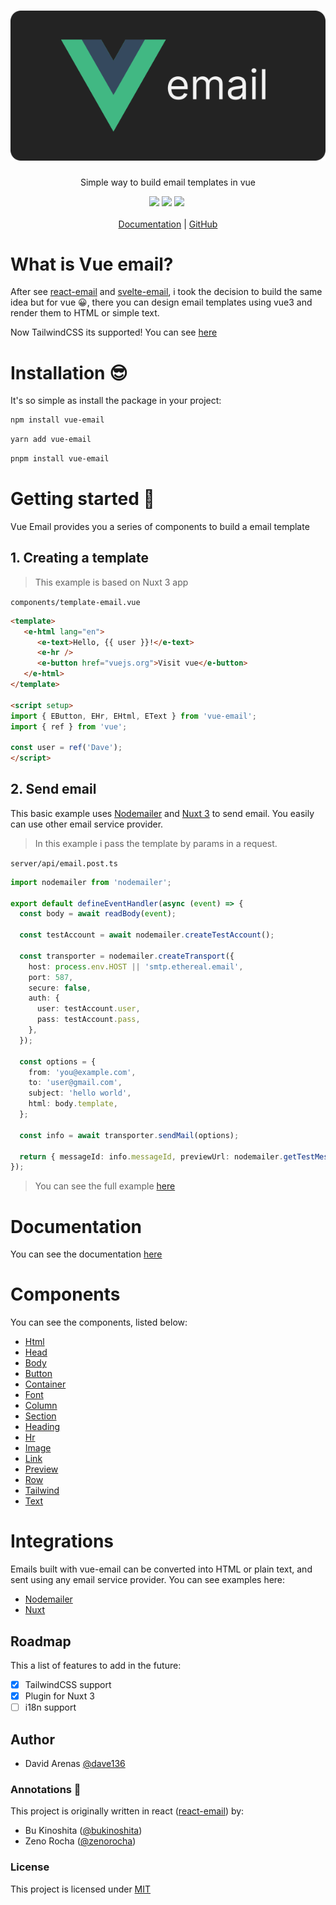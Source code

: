 <h1 align="center">
  <img src="./docs/assets/vue-email.svg" />
</h1>

<p align="center">
   Simple way to build email templates in vue
</p>

<div align="center">
  <img src="https://img.shields.io/npm/v/vue-email/latest.svg?style=flat&colorA=18181B&colorB=28CF8D" />
  <img src="https://img.shields.io/npm/dm/vue-email.svg?style=flat&colorA=18181B&colorB=28CF8D" />
  <img src="https://img.shields.io/npm/l/vue-email.svg?style=flat&colorA=18181B&colorB=28CF8D" />
  <img src="" />
</div>

<br />

<div align="center">
   <a href="https://vue-email.vercel.app/" target="_blank">Documentation</a>
   <span> | </span>
   <a href="https://github.com/dave136/vue-email">GitHub</a> 
</div>

# What is Vue email?
After see [react-email](https://github.com/resendlabs/react-email) and [svelte-email](https://github.com/carstenlebek/svelte-email), i took the decision to build the same idea but for vue 😀, there you can design email templates using vue3 and render them to HTML or simple text.

Now TailwindCSS its supported! You can see [here](https://vue-email.vercel.app/components/tailwind.html)

# Installation :sunglasses:

It's so simple as install the package in your project:

```bash title="npm"
npm install vue-email
```

```bash title="yarn"
yarn add vue-email
```

```bash title="pnpm"
pnpm install vue-email
```

# Getting started 💪
Vue Email provides you a series of components to build a email template

## 1. Creating a template

> This example is based on Nuxt 3 app 

`components/template-email.vue`

```html
<template>
   <e-html lang="en">
      <e-text>Hello, {{ user }}!</e-text>
      <e-hr />
      <e-button href="vuejs.org">Visit vue</e-button>
   </e-html>
</template>

<script setup>
import { EButton, EHr, EHtml, EText } from 'vue-email';
import { ref } from 'vue';
   
const user = ref('Dave');
</script>
```

## 2. Send email

This basic example uses [Nodemailer](https://nodemailer.com/about/) and [Nuxt 3](https://nuxt.com) to send email. You easily can use other email service provider.

> In this example i pass the template by params in a request.

`server/api/email.post.ts`

```ts
import nodemailer from 'nodemailer';

export default defineEventHandler(async (event) => {
  const body = await readBody(event);

  const testAccount = await nodemailer.createTestAccount();

  const transporter = nodemailer.createTransport({
    host: process.env.HOST || 'smtp.ethereal.email',
    port: 587,
    secure: false,
    auth: {
      user: testAccount.user,
      pass: testAccount.pass,
    },
  });

  const options = {
    from: 'you@example.com',
    to: 'user@gmail.com',
    subject: 'hello world',
    html: body.template,
  };

  const info = await transporter.sendMail(options);

  return { messageId: info.messageId, previewUrl: nodemailer.getTestMessageUrl(info) as string };
});
```

> You can see the full example [here](https://github.com/Dave136/vue-email/tree/main/examples/nodemailer)

# Documentation

You can see the documentation [here](https://vue-email.vercel.app/)

# Components

You can see the components, listed below:

- [Html](https://vue-email.vercel.app/components/html.html)
- [Head](https://vue-email.vercel.app/components/head.html)
- [Body](https://vue-email.vercel.app/components/body.html)
- [Button](https://vue-email.vercel.app/components/button.html)
- [Container](https://vue-email.vercel.app/components/container.html)
- [Font](https://vue-email.vercel.app/components/font.html)
- [Column](https://vue-email.vercel.app/components/column.html)
- [Section](https://vue-email.vercel.app/components/section.html)
- [Heading](https://vue-email.vercel.app/components/heading.html)
- [Hr](https://vue-email.vercel.app/components/hr.html)
- [Image](https://vue-email.vercel.app/components/image.html)
- [Link](https://vue-email.vercel.app/components/link.html)
- [Preview](https://vue-email.vercel.app/components/preview.html)
- [Row](https://vue-email.vercel.app/components/row.html)
- [Tailwind](https://vue-email.vercel.app/components/tailwind.html)
- [Text](https://vue-email.vercel.app/components/text.html)

# Integrations

Emails built with vue-email can be converted into HTML or plain text, and sent using any email service provider. You can see examples here:

- [Nodemailer](https://github.com/Dave136/vue-email/tree/main/examples/nodemailer)
- [Nuxt]()

## Roadmap

This a list of features to add in the future:

- [x] TailwindCSS support
- [x] Plugin for Nuxt 3
- [ ] i18n support

## Author

- David Arenas [@dave136](https://twitter.com/davejs4)

### Annotations 📝

This project is originally written in react ([react-email](https://github.com/resendlabs/react-email)) by:

- Bu Kinoshita ([@bukinoshita](https://twitter.com/bukinoshita))
- Zeno Rocha ([@zenorocha](https://twitter.com/zenorocha))

### License

This project is licensed under [MIT](./LICENSE)